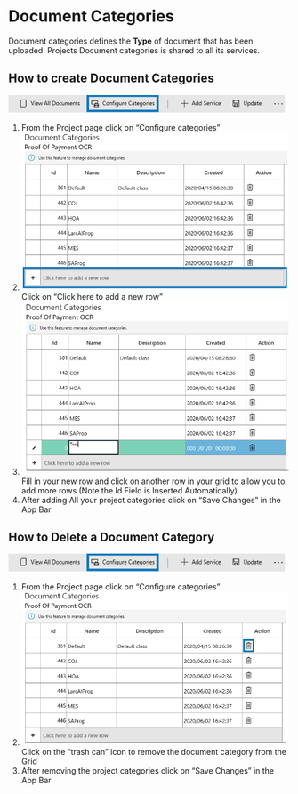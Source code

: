 # Document Categories

Document categories defines the **Type** of document that has been uploaded. Projects Document categories is shared to all its services.

## How to create Document Categories

![](<../.gitbook/assets/79 (1).png>)

1. From the Project page click on “Configure categories”
2. ![](<../.gitbook/assets/80 (1).png>) Click on “Click here to add a new row”
3. ![](<../.gitbook/assets/81 (1).png>) Fill in your new row and click on another row in your grid to allow you to add more rows (Note the Id Field is Inserted Automatically)
4. After adding All your project categories click on “Save Changes” in the App Bar

## How to Delete a Document Category

![](<../.gitbook/assets/82 (2).png>)

1. From the Project page click on “Configure categories”
2. ![](<../.gitbook/assets/83 (2).png>) Click on the “trash can” icon to remove the document category from the Grid
3. After removing the project categories click on “Save Changes” in the App Bar
